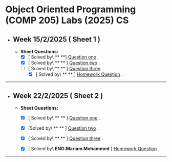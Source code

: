 # Object Oriented Programming (COMP 205) Labs (2025) CS
- ## Week 15/2/2025 ( Sheet 1 ) 
   
  - **Sheet Questions:**
	   - [x] [ Solved by\ ** **] [Question one]() .
	   - [x] [ Solved by\ ** ** ] [Question two]() .
     - [ ] [ Solved by\ **  ** ] [Question three]().
	   - [x] [ Solved by\ ** ** ] [Homework Question]() .

---


- ## Week 22/2/2025 ( Sheet 2 ) 
   
  - **Sheet Questions:**
	   - [x] [ Solved by\ ** ** ] [Question one]() .
	   - [x] [Solved by\ **  ** ] [Question two]() .
	   - [x] [ Solved by\ **  ** ] [Question three]() .
	   - [x] [ Solved by\ **ENG:Mariam Mohammed** ] [Homework Question]() .


---
